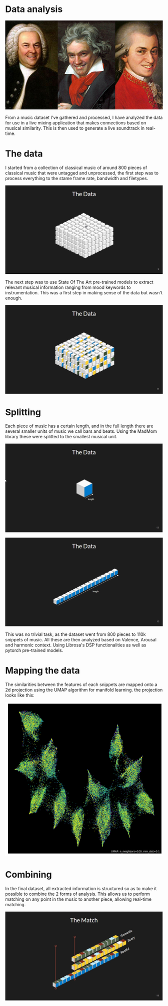 # Data analysis

![](./theResources/composers_smiling_745.jpg)

From a music dataset I've gathered and processed, I have analyzed the data for use in a 
live mixing application that makes connections based on musical similarity. This is then
used to generate a live soundtrack in real-time.

# The data

I started from a collection of classical music of around 800 pieces of classical music that
were untagged and unprocessed, the first step was to process everything to the stame frame 
rate, bandwidth and filetypes.

![](./theResources/1.jpg)

The next step was to use State Of The Art pre-trained models to extract relevant musical 
information ranging from mood keywords to instrumentation. This was a first step in making 
sense of the data but wasn't enough.

![](./theResources/2.jpg)

# Splitting

Each piece of music has a certain length, and in the full length there are several smaller 
units of music we call bars and beats. Using the MadMom library these were splitted to 
the smallest musical unit.

![](./theResources/3.jpg)

![](./theResources/4.jpg)

This was no trivial task, as the dataset went from 800 pieces to 110k snippets of music.
All these are then analyzed based on Valence, Arousal and harmonic context. Using Librosa's
DSP functionalities as well as pytorch pre-trained models.

# Mapping the data

The similarities between the features of each snippets are mapped onto a 2d projection using the
UMAP algorithm for manifold learning. the projection looks like this:

![](./theResources/umap_graph.png)

# Combining

In the final dataset, all extracted information is structured so as to make it possible to 
combine the 2 forms of analysis. This allows us to perform matching on any point in the music
to another piece, allowing real-time matching.

![](./theResources/5.jpg)
